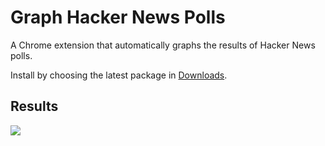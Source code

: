 # Graph Hacker News Polls #

A Chrome extension that automatically graphs the results of Hacker News polls.

Install by choosing the latest package in [Downloads](https://github.com/gouch/graph-hacker-news-polls/downloads).

## Results ##

![](/gouch/graph-hacker-news-polls/raw/master/assets/demo.png)

